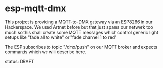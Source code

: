 # esp-mqtt-dmx

This project is providing a MQTT-to-DMX gateway via an ESP8266 in our Hackerspace.
We used Artnet before but that just spams our network too much so this shall create some MQTT messages which control generic light setups like "fade all to white" or "fade channel 1 to red"

The ESP subscribes to topic "/dmx/push" on our MQTT broker and expects commands which we will describe here.

status: DRAFT
